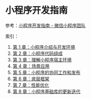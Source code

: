 # 小程序开发指南

参考：[小程序开发指南 - 微信小程序团队](https://developers.weixin.qq.com/ebook?action=get_post_info&docid=0008aeea9a8978ab0086a685851c0a)

索引：

1. [第 1 章：小程序介绍与开发环境](./official/1.intro.md)
2. [第 2 章：小程序代码组成](./official/2.code.md)
3. [第 3 章：理解小程序宿主环境](./official/3.env.md)
4. [第 4 章：场景应用](./official/4.dev.md)
5. [第 5 章：小程序的协同工作和发布](./official/5.publish.md)
6. [第 6 章：底层框架](./official/6.frame.md)
7. [第 7 章：性能优化](./official/7.performance.md)
8. [第 8 章：小程序基础库的更新迭代](./official/8.base-lib.md)

